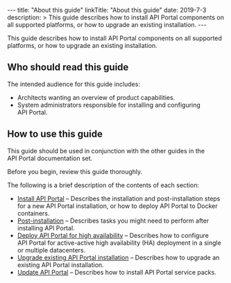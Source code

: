 --- title: "About this guide" linkTitle: "About this guide" date:
2019-7-3 description: &gt; This guide describes how to install
API Portal components on all supported platforms, or how to upgrade an
existing installation. --- ﻿

This guide describes how to install API Portal components on all
supported platforms, or how to upgrade an existing installation.

Who should read this guide
--------------------------

The intended audience for this guide includes:

-   Architects wanting an overview of product capabilities.
-   System administrators responsible for installing and configuring
    API Portal.

How to use this guide
---------------------

This guide should be used in conjunction with the other guides in the
API Portal documentation set.

Before you begin, review this guide thoroughly.

The following is a brief description of the contents of each section:

-   [Install API Portal](requirements.htm) – Describes the installation
    and post-installation steps for a new API Portal installation, or
    how to deploy API Portal to Docker containers.
-   [Post-installation](post_install.htm) – Describes tasks you might
    need to perform after installing API Portal.
-   [Deploy API Portal for high availability](HA_overview.htm) –
    Describes how to configure API Portal for active-active high
    availability (HA) deployment in a single or multiple datacenters.
-   [Upgrade existing API Portal installation](Upgrade_automatic.htm) –
    Describes how to upgrade an existing API Portal installation.
-   [Update API Portal](install_service_pack.htm) – Describes how to
    install API Portal service packs.
